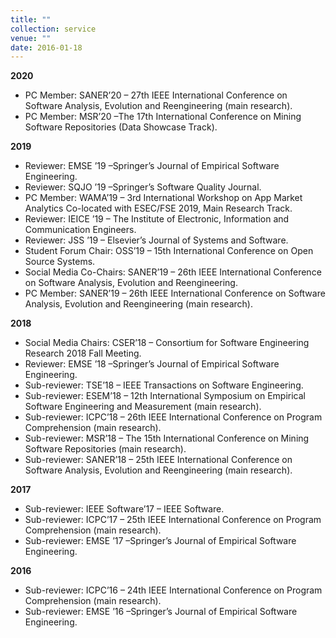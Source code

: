 ```yaml
---
title: ""
collection: service
venue: ""
date: 2016-01-18
---
```

**2020**
* PC Member: SANER’20 – 27th IEEE International Conference on Software Analysis, Evolution and Reengineering (main research).
* PC Member: MSR’20 –The 17th International Conference on Mining Software Repositories (Data Showcase Track).

**2019**
* Reviewer: EMSE ’19 –Springer’s Journal of Empirical Software Engineering.
* Reviewer: SQJO ’19 –Springer’s Software Quality Journal.
* PC Member: WAMA’19 – 3rd International Workshop on App Market Analytics Co-located with ESEC/FSE 2019, Main Research Track.
* Reviewer: IEICE ’19 – The Institute of Electronic, Information and Communication Engineers.
* Reviewer: JSS ’19 – Elsevier’s Journal of Systems and Software.
* Student Forum Chair: OSS’19 – 15th International Conference on Open Source Systems.
* Social Media Co-Chairs: SANER’19 – 26th IEEE International Conference on Software Analysis, Evolution and Reengineering.
* PC Member: SANER’19 – 26th IEEE International Conference on Software Analysis, Evolution and Reengineering (main research).

**2018**
* Social Media Chairs: CSER’18 – Consortium for Software Engineering Research 2018 Fall Meeting.
* Reviewer: EMSE ’18 –Springer’s Journal of Empirical Software Engineering.
* Sub-reviewer: TSE’18 – IEEE Transactions on Software Engineering.
* Sub-reviewer: ESEM’18 – 12th International Symposium on Empirical Software Engineering and Measurement (main research).
* Sub-reviewer: ICPC’18 – 26th IEEE International Conference on Program Comprehension (main research).
* Sub-reviewer: MSR’18 – The 15th International Conference on Mining Software Repositories (main research).
* Sub-reviewer: SANER’18 – 25th IEEE International Conference on Software Analysis, Evolution and Reengineering (main research).

**2017**
* Sub-reviewer: IEEE Software’17 – IEEE Software.
* Sub-reviewer: ICPC’17 – 25th IEEE International Conference on Program Comprehension (main research).
* Sub-reviewer: EMSE ’17 –Springer’s Journal of Empirical Software Engineering.

**2016**
* Sub-reviewer: ICPC’16 – 24th IEEE International Conference on Program Comprehension (main research).
* Sub-reviewer: EMSE ’16 –Springer’s Journal of Empirical Software Engineering.